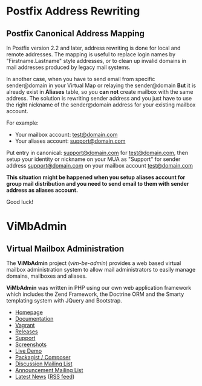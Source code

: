 # Postfix Address Rewriting
## Postfix Canonical Address Mapping

In Postfix version 2.2 and later, address rewriting is done for local and remote addresses. The mapping is useful to replace login names by "Firstname.Lastname" style addresses, or to clean up invalid domains in mail addresses produced by legacy mail systems.

In another case, when you have to send email from specific sender@domain in your Virtual Map or relaying the sender@domain **But** it is already exist in **Aliases** table, so you **can not** create mailbox with the same address. The solution is rewriting sender address and you just have to use the right nickname of the sender@domain address for your existing mailbox account.

For example:
* Your mailbox account: test@domain.com
* Your aliases account: support@domain.com

Put entry in canonical: support@domain.com for test@domain.com, then setup your identity or nickname on your MUA as "Support" for sender address support@domain.com on your mailbox account test@domain.com

**This situation might be happened when you setup aliases account for group mail distribution and you need to send email to them with sender address as aliases account.**

Good luck!

# ViMbAdmin
## Virtual Mailbox Administration

The **ViMbAdmin** project (*vim-be-admin*) provides a web based virtual mailbox administration system to allow mail administrators to easily manage domains, mailboxes and aliases.

**ViMbAdmin** was written in PHP using our own web application framework which includes the Zend Framework, the Doctrine ORM and the Smarty templating system with JQuery and Bootstrap.



* [Homepage](http://www.vimbadmin.net/)
* [Documentation](https://github.com/opensolutions/ViMbAdmin/wiki)
* [Vagrant](https://github.com/opensolutions/ViMbAdmin/wiki/Vagrant)
* [Releases](https://github.com/opensolutions/ViMbAdmin/releases)
* [Support](http://www.vimbadmin.net/support.php)
* [Screenshots](http://www.vimbadmin.net/screenshots.php)
* [Live Demo](http://www.vimbadmin.net/demo)
* [Packagist / Composer](https://packagist.org/packages/opensolutions/vimbadmin)
* [Discussion Mailing List](http://groups.google.com/group/vimbadmin-discuss)
* [Announcement Mailing List](http://groups.google.com/group/vimbadmin-announce)
* [Latest News](http://www.barryodonovan.com/tag/vimbadmin) ([RSS feed](http://www.barryodonovan.com/tag/vimbadmin/feed/))

